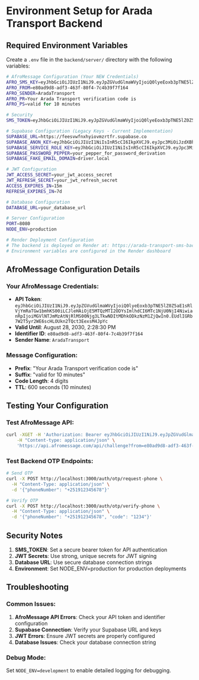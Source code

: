 # Environment Setup for Arada Transport Backend

## Required Environment Variables

Create a `.env` file in the `backend/server/` directory with the following variables:

```bash
# AfroMessage Configuration (Your NEW Credentials)
AFRO_SMS_KEY=eyJhbGciOiJIUzI1NiJ9.eyJpZGVudGlmaWVyIjoiQ0lyeEoxb3pTNE5lZ0Z5aE1sRlVjYmRaTGw1bmhKS00iLCJleHAiOjE5MTQzMTI2ODYsImlhdCI6MTc1NjU0NjI4NiwianRpIjoiMGVlNTJmMzAtNjRlMS00Njg3LTkwNDItMDhkODkzNzM1ZjQwIn0.EUdlIGRb7W2T5yr2WE6scHLOUkn2TQct3EexsM4JpYc
AFRO_FROM=e80ad9d8-adf3-463f-80f4-7c4b39f7f164
AFRO_SENDER=AradaTransport
AFRO_PR=Your Arada Transport verification code is
AFRO_PS=valid for 10 minutes

# Security
SMS_TOKEN=eyJhbGciOiJIUzI1NiJ9.eyJpZGVudGlmaWVyIjoiQ0lyeEoxb3pTNE5lZ0Z5aE1sRlVjYmRaTGw1bmhKS00iLCJleHAiOjE5MTQzMTI2ODYsImlhdCI6MTc1NjU0NjI4NiwianRpIjoiMGVlNTJmMzAtNjRlMS00Njg3LTkwNDItMDhkODkzNzM1ZjQwIn0.EUdlIGRb7W2T5yr2WE6scHLOUkn2TQct3EexsM4JpYc

# Supabase Configuration (Legacy Keys - Current Implementation)
SUPABASE_URL=https://feesvwfnxhyiovmzrtfr.supabase.co
SUPABASE_ANON_KEY=eyJhbGciOiJIUzI1NiIsInR5cCI6IkpXVCJ9.eyJpc3MiOiJzdXBhYmFzZSIsInJlZiI6ImZlZXN2d2ZueGh5aW92bXpydGZyIiwicm9sZSI6ImFub24iLCJpYXQiOjE3NTU5NDQ5NTIsImV4cCI6MjA3MTUyMDk1Mn0.oQl3JJbw6JeXpy3ivbICjjmWv4-wgDjH-_GC0OZPMrA
SUPABASE_SERVICE_ROLE_KEY=eyJhbGciOiJIUzI1NiIsInR5cCI6IkpXVCJ9.eyJpc3MiOiJzdXBhYmFzZSIsInJlZiI6ImZlZXN2d2ZueGh5aW92bXpydGZyIiwicm9sZSI6InNlcnZpY2Vfcm9sZSIsImlhdCI6MTc1NTk0NDk1MiwiZXhwIjoyMDcxNTIwOTUyfQ.zuA49VHndmoKyiXTRWBXuAMfQCXeDTj81s_kzidC50c
SUPABASE_PASSWORD_PEPPER=your_pepper_for_password_derivation
SUPABASE_FAKE_EMAIL_DOMAIN=driver.local

# JWT Configuration
JWT_ACCESS_SECRET=your_jwt_access_secret
JWT_REFRESH_SECRET=your_jwt_refresh_secret
ACCESS_EXPIRES_IN=15m
REFRESH_EXPIRES_IN=7d

# Database Configuration
DATABASE_URL=your_database_url

# Server Configuration
PORT=8080
NODE_ENV=production

# Render Deployment Configuration
# The backend is deployed on Render at: https://arada-transport-sms-backend.onrender.com
# Environment variables are configured in the Render dashboard
```

## AfroMessage Configuration Details

### Your AfroMessage Credentials:
- **API Token**: `eyJhbGciOiJIUzI1NiJ9.eyJpZGVudGlmaWVyIjoiQ0lyeEoxb3pTNE5lZ0Z5aE1sRlVjYmRaTGw1bmhKS00iLCJleHAiOjE5MTQzMTI2ODYsImlhdCI6MTc1NjU0NjI4NiwianRpIjoiMGVlNTJmMzAtNjRlMS00Njg3LTkwNDItMDhkODkzNzM1ZjQwIn0.EUdlIGRb7W2T5yr2WE6scHLOUkn2TQct3EexsM4JpYc`
- **Valid Until**: August 28, 2030, 2:28:30 PM
- **Identifier ID**: `e80ad9d8-adf3-463f-80f4-7c4b39f7f164`
- **Sender Name**: `AradaTransport`

### Message Configuration:
- **Prefix**: "Your Arada Transport verification code is"
- **Suffix**: "valid for 10 minutes"
- **Code Length**: 4 digits
- **TTL**: 600 seconds (10 minutes)

## Testing Your Configuration

### Test AfroMessage API:
```bash
curl -XGET -H 'Authorization: Bearer eyJhbGciOiJIUzI1NiJ9.eyJpZGVudGlmaWVyIjoiQ0lyeEoxb3pTNE5lZ0Z5aE1sRlVjYmRaTGw1bmhKS00iLCJleHAiOjE5MTQzMTI2ODYsImlhdCI6MTc1NjU0NjI4NiwianRpIjoiMGVlNTJmMzAtNjRlMS00Njg3LTkwNDItMDhkODkzNzM1ZjQwIn0.EUdlIGRb7W2T5yr2WE6scHLOUkn2TQct3EexsM4JpYc' \
    -H "Content-type: application/json" \
    'https://api.afromessage.com/api/challenge?from=e80ad9d8-adf3-463f-80f4-7c4b39f7f164&sender=AradaTransport&to=+251912345678&len=4&t=0&ttl=600&pr=Your Arada Transport verification code is&ps=valid for 10 minutes'
```

### Test Backend OTP Endpoints:
```bash
# Send OTP
curl -X POST http://localhost:3000/auth/otp/request-phone \
  -H "Content-Type: application/json" \
  -d '{"phoneNumber": "+251912345678"}'

# Verify OTP
curl -X POST http://localhost:3000/auth/otp/verify-phone \
  -H "Content-Type: application/json" \
  -d '{"phoneNumber": "+251912345678", "code": "1234"}'
```

## Security Notes

1. **SMS_TOKEN**: Set a secure bearer token for API authentication
2. **JWT Secrets**: Use strong, unique secrets for JWT signing
3. **Database URL**: Use secure database connection strings
4. **Environment**: Set NODE_ENV=production for production deployments

## Troubleshooting

### Common Issues:
1. **AfroMessage API Errors**: Check your API token and identifier configuration
2. **Supabase Connection**: Verify your Supabase URL and keys
3. **JWT Errors**: Ensure JWT secrets are properly configured
4. **Database Issues**: Check your database connection string

### Debug Mode:
Set `NODE_ENV=development` to enable detailed logging for debugging.
